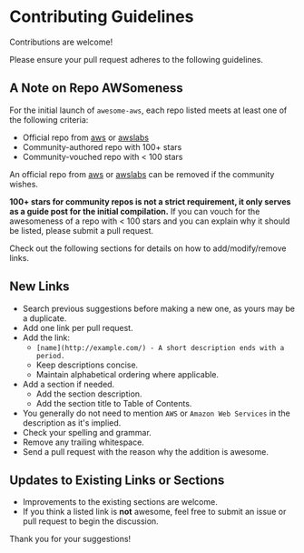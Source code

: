 # Contributing Guidelines

Contributions are welcome!

Please ensure your pull request adheres to the following guidelines.

## A Note on Repo AWSomeness

For the initial launch of `awesome-aws`, each repo listed meets at least one of the following criteria:

* Official repo from [aws](https://github.com/aws) or [awslabs](https://github.com/awslabs)
* Community-authored repo with 100+ stars
* Community-vouched repo with < 100 stars

An official repo from [aws](https://github.com/aws) or [awslabs](https://github.com/awslabs) can be removed if the community wishes.

**100+ stars for community repos is not a strict requirement, it only serves as a guide post for the initial compilation.**  If you can vouch for the awesomeness of a repo with < 100 stars and you can explain why it should be listed, please submit a pull request.

Check out the following sections for details on how to add/modify/remove links.

## New Links

* Search previous suggestions before making a new one, as yours may be a duplicate.
* Add one link per pull request.
* Add the link:
    * `[name](http://example.com/) - A short description ends with a period.`
    * Keep descriptions concise.
    * Maintain alphabetical ordering where applicable.
* Add a section if needed.
    * Add the section description.
    * Add the section title to Table of Contents.
* You generally do not need to mention `AWS` or `Amazon Web Services` in the description as it's implied.
* Check your spelling and grammar.
* Remove any trailing whitespace.
* Send a pull request with the reason why the addition is awesome.

## Updates to Existing Links or Sections

* Improvements to the existing sections are welcome.
* If you think a listed link is **not** awesome, feel free to submit an issue or pull request to begin the discussion.

Thank you for your suggestions!
